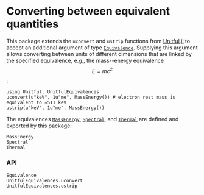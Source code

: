 # Converting between equivalent quantities

This package extends the `uconvert` and `ustrip` functions from [Unitful.jl](https://github.com/PainterQubits/Unitful.jl) to accept an additional argument of type [`Equivalence`](@ref).
Supplying this argument allows converting between units of different dimensions that are linked by the specified equivalence, e.g., the mass--energy equivalence $$E=mc^2$$:
```@repl
using Unitful, UnitfulEquivalences
uconvert(u"keV", 1u"me", MassEnergy()) # electron rest mass is equivalent to ≈511 keV
ustrip(u"keV", 1u"me", MassEnergy())
```

The equivalences [`MassEnergy`](@ref), [`Spectral`](@ref), and [`Thermal`](@ref) are defined and exported by this package:
```@docs
MassEnergy
Spectral
Thermal
```

### API

```@docs
Equivalence
UnitfulEquivalences.uconvert
UnitfulEquivalences.ustrip
```
